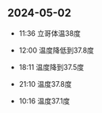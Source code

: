 ## 2024-05-02
- 11:36 立哥体温38度
- 12:00 温度降低到37.8度
- 18:11 温度降到37.5度

- 21:10 温度37.8度
- 10:16 温度37.1度

